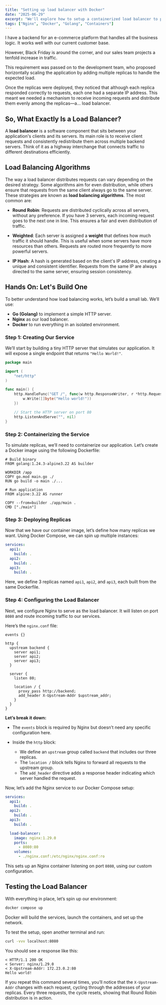 ```yaml
---
title: "Setting up load balancer with Docker"
date: "2025-06-29"
excerpt: "We'll explore how to setup a containerized load balancer to provide an evenly requests distribution among backend application replicas using Nginx and Docker."
tags: ["Nginx", "Docker", "Golang", "Containers"]
---
```


I have a backend for an e-commerce platform that handles all the business logic. It works well with our current customer base.

However, Black Friday is around the corner, and our sales team projects a tenfold increase in traffic.

This requirement was passed on to the development team, who proposed horizontally scaling the application by adding multiple replicas to handle the expected load.

Once the replicas were deployed, they noticed that although each replica responded correctly to requests, each one had a separate IP address. This meant we needed a mechanism to receive incoming requests and distribute them evenly among the replicas—a... load balancer.

## So, What Exactly Is a Load Balancer?

A **load balancer** is a software component that sits between your application's clients and its servers. Its main role is to receive client requests and consistently redistribute them across multiple backend servers. Think of it as a highway interchange that connects traffic to different destinations efficiently.

## Load Balancing Algorithms

The way a load balancer distributes requests can vary depending on the desired strategy. Some algorithms aim for even distribution, while others ensure that requests from the same client always go to the same server. These strategies are known as **load balancing algorithms**. The most common are:

* **Round Robin**: Requests are distributed cyclically across all servers, without any preference. If you have 3 servers, each incoming request goes to the next one in line. This ensures a fair and even distribution of traffic.

* **Weighted**: Each server is assigned a **weight** that defines how much traffic it should handle. This is useful when some servers have more resources than others. Requests are routed more frequently to more powerful servers.

* **IP Hash**: A hash is generated based on the client's IP address, creating a unique and consistent identifier. Requests from the same IP are always directed to the same server, ensuring session consistency.

## Hands On: Let's Build One

To better understand how load balancing works, let’s build a small lab. We’ll use:

* **Go (Golang)** to implement a simple HTTP server.
* **Nginx** as our load balancer.
* **Docker** to run everything in an isolated environment.

### Step 1: Creating Our Service

We’ll start by building a tiny HTTP server that simulates our application. It will expose a single endpoint that returns `"Hello World!"`.

```go
package main

import (
	"net/http"
)

func main() {
	http.HandleFunc("GET /", func(w http.ResponseWriter, r *http.Request) {
		w.Write([]byte("Hello world!"))
	})

	// Start the HTTP server on port 80
	http.ListenAndServe("", nil)
}
```

### Step 2: Containerizing the Service

To simulate replicas, we’ll need to containerize our application. Let’s create a Docker image using the following Dockerfile:

```docker
# Build binary
FROM golang:1.24.3-alpine3.22 AS builder

WORKDIR /app
COPY go.mod main.go ./
RUN go build -o main ./...

# Run application
FROM alpine:3.22 AS runner

COPY --from=builder ./app/main .
CMD ["./main"]
```

### Step 3: Deploying Replicas

Now that we have our container image, let’s define how many replicas we want. Using Docker Compose, we can spin up multiple instances:

```yaml
services:
  api1:
    build: .
  api2:
    build: .
  api3:
    build: .
```

Here, we define 3 replicas named `api1`, `api2`, and `api3`, each built from the same Dockerfile.

### Step 4: Configuring the Load Balancer

Next, we configure Nginx to serve as the load balancer. It will listen on port `8080` and route incoming traffic to our services.

Here’s the `nginx.conf` file:

```nginx
events {}

http {
  upstream backend {
    server api1;
    server api2;
    server api3;
  }

  server {
    listen 80;

    location / {
      proxy_pass http://backend;
      add_header X-Upstream-Addr $upstream_addr;
    }
  }
}
```

**Let’s break it down:**

* The `events` block is required by Nginx but doesn’t need any specific configuration here.
* Inside the `http` block:

  * We define an `upstream` group called `backend` that includes our three replicas.
  * The `location /` block tells Nginx to forward all requests to the upstream group.
  * The `add_header` directive adds a response header indicating which server handled the request.

Now, let’s add the Nginx service to our Docker Compose setup:

```yaml
services:
  api1:
    build: .
  api2:
    build: .
  api3:
    build: .

  load-balancer:
    image: nginx:1.29.0
    ports:
      - 8080:80
    volumes:
      - ./nginx.conf:/etc/nginx/nginx.conf:ro
```

This sets up an Nginx container listening on port `8080`, using our custom configuration.

## Testing the Load Balancer

With everything in place, let’s spin up our environment:

```bash
docker compose up
```

Docker will build the services, launch the containers, and set up the network.

To test the setup, open another terminal and run:

```bash
curl -vvv localhost:8080
```

You should see a response like this:

```
< HTTP/1.1 200 OK
< Server: nginx/1.29.0
< X-Upstream-Addr: 172.23.0.2:80
Hello world!
```

If you repeat this command several times, you’ll notice that the `X-Upstream-Addr` changes with each request, cycling through the addresses of your replicas. Every three requests, the cycle resets, showing that Round Robin distribution is in action.